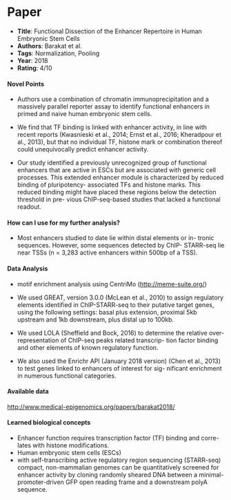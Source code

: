 # Paper

* **Title**: Functional Dissection of the Enhancer Repertoire in Human Embryonic Stem Cells
* **Authors**: Barakat et al.
* **Tags**: Normalization, Pooling
* **Year**: 2018
* **Rating**: 4/10

#### Novel Points
* Authors use a combination of chromatin immunoprecipitation and a massively parallel reporter assay to identify functional enhancers in primed and naive human embryonic stem cells.

* We find that TF binding is linked with enhancer activity, in line with recent reports (Kwasnieski et al., 2014; Ernst et al., 2016; Kheradpour et al., 2013), but that no individual TF, histone mark or combination thereof could unequivocally predict enhancer activity.

* Our study identified a previously unrecognized group of functional enhancers that are active in ESCs but are associated with generic cell processes. This extended enhancer module is characterized by reduced binding of pluripotency- associated TFs and histone marks. This reduced binding might have placed these regions below the detection threshold in pre- vious ChIP-seq-based studies that lacked a functional readout.
#### How can I use for my further analysis?

* Most enhancers studied to date lie within distal elements or in- tronic sequences. However, some sequences detected by ChIP- STARR-seq lie near TSSs (n = 3,283 active enhancers within 500bp of a TSS).

#### Data Analysis
* motif enrichment analysis using CentriMo (http://meme-suite.org/) 

* We used GREAT, version 3.0.0 (McLean et al., 2010) to assign regulatory elements identified in ChIP-STARR-seq to their putative target genes, using the following settings: basal plus extension, proximal 5kb upstream and 1kb downstream, plus distal up to 100kb.

* We used LOLA (Sheffield and Bock, 2016) to determine the relative over-representation of ChIP-seq peaks related transcrip- tion factor binding and other elements of known regulatory function. 

* We also used the Enrichr API (January 2018 version) (Chen et al., 2013) to test genes linked to enhancers of interest for sig- nificant enrichment in numerous functional categories. 

#### Available data
http://www.medical-epigenomics.org/papers/barakat2018/


#### Learned biological concepts
* Enhancer function requires transcription factor (TF) binding and corre- lates with histone modifications.
* Human embryonic stem cells (ESCs) 
* with self-transcribing active regulatory region sequencing (STARR-seq) compact, non-mammalian genomes can be quantitatively screened for enhancer activity by cloning randomly sheared DNA between a minimal-promoter-driven GFP open reading frame and a downstream polyA sequence.
